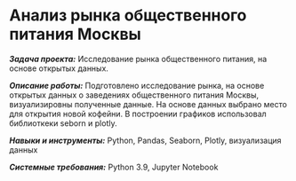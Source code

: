 # Анализ рынка общественного питания Москвы
***Задача проекта:***
Исследование рынка общественного питания, на основе открытых данных.

***Описание работы:***
Подготовлено исследование рынка, на основе открытых данных о заведениях общественного питания Москвы, визуализировны полученные данные. На основе данных выбрано место для открытия новой кофейни. В построении графиков использовал библиоткеки seborn и plotly.

***Навыки и инструменты:***
Python, Pandas, Seaborn, Plotly, визуализация данных

***Системные требования:***
Python 3.9, Jupyter Notebook
